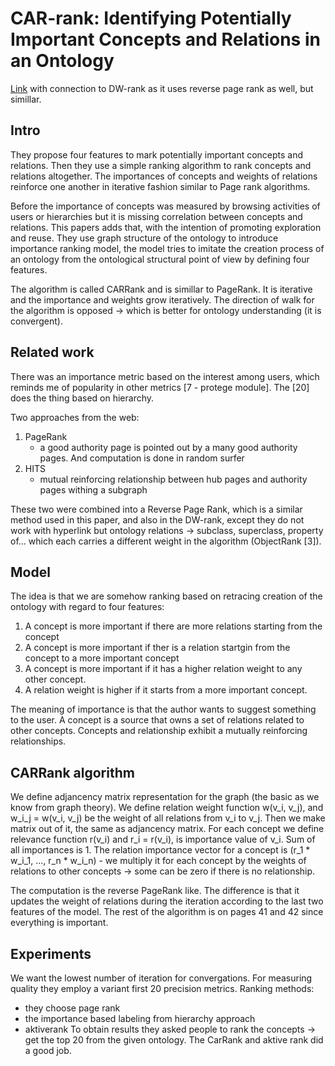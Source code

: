 # CAR-rank: Identifying Potentially Important Concepts and Relations in an Ontology

[Link](https://www.semanticscholar.org/paper/Identifying-Potentially-Important-Concepts-and-in-Wu-Li/4f713a8b72dafa9bfdb64bb967f1e96de5156775) with connection to DW-rank as it uses reverse page rank as well, but simillar.

## Intro

They propose four features to mark potentially important concepts and relations.
Then they use a simple ranking algorithm to rank concepts and relations altogether.
The importances of concepts and weights of relations reinforce one another in iterative fashion similar to Page rank algorithms.

Before the importance of concepts was measured by browsing activities of users or hierarchies but it is missing correlation between concepts and relations.
This papers adds that, with the intention of promoting exploration and reuse.
They use graph structure of the ontology to introduce importance ranking model, the model tries to imitate the creation process of an ontology from the ontological structural point of view by defining four features.

The algorithm is called CARRank and is simillar to PageRank.
It is iterative and the importance and weights grow iteratively.
The direction of walk for the algorithm is opposed -> which is better for ontology understanding (it is convergent).


## Related work

There was an importance metric based on the interest among users, which reminds me of popularity in other metrics \[7 - protege module\]. The [20] does the thing based on hierarchy.

Two approaches from the web:
1. PageRank
   - a good authority page is pointed out by a many good authority pages. And computation is done in random surfer
2. HITS
   - mutual reinforcing relationship between hub pages and authority pages withing a subgraph

These two were combined into a Reverse Page Rank, which is a similar method used in this paper, and also in the DW-rank, except they do not work with hyperlink but ontology relations -> subclass, superclass, property of... which each carries a different weight in the algorithm (ObjectRank [3]).

## Model

The idea is that we are somehow ranking based on retracing creation of the ontology with regard to four features:
1. A concept is more important if there are more relations starting from the concept
2. A concept is more important if ther is a relation startgin from the concept to a more important concept
3. A concept is more important if it has a higher relation weight to any other concept.
4. A relation weight is higher if it starts from a more important concept.

The meaning of importance is that the author wants to suggest something to the user.
A concept is a source that owns a set of relations related to other concepts.
Concepts and relationship exhibit a mutually reinforcing relationships.

## CARRank algorithm

We define adjancency matrix representation for the graph (the basic as we know from graph theory).
We define relation weight function w(v_i, v_j), and w_i_j = w(v_i, v_j) be the weight of all relations from v_i to v_j.
Then we make matrix out of it, the same as adjancency matrix.
For each concept we define relevance function r(v_i) and r_i = r(v_i), is importance value of v_i.
Sum of all importances is 1.
The relation importance vector for a concept is (r_1 * w_i_1, ..., r_n * w_i_n) - we multiply it for each concept by the weights of relations to other concepts -> some can be zero if there is no relationship. 

The computation is the reverse PageRank like.
The difference is that it updates the weight of relations during the iteration according to the last two features of the model.
The rest of the algorithm is on pages 41 and 42 since everything is important.

## Experiments

We want the lowest number of iteration for convergations.
For measuring quality they employ a variant first 20 precision metrics.
Ranking methods:
 - they choose page rank
 - the importance based labeling from hierarchy approach
 - aktiverank
To obtain results they asked people to rank the concepts -> get the top 20 from the given ontology.
The CarRank and aktive rank did a good job.
